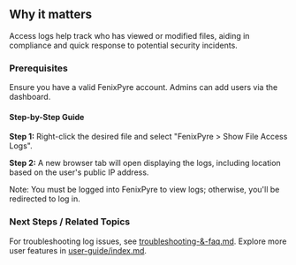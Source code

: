 
## Why it matters
Access logs help track who has viewed or modified files, aiding in compliance and quick response to potential security incidents.

### Prerequisites
Ensure you have a valid FenixPyre account. Admins can add users via the dashboard.

#### Step-by-Step Guide
**Step 1:** Right-click the desired file and select "FenixPyre > Show File Access Logs".

**Step 2:** A new browser tab will open displaying the logs, including location based on the user's public IP address.

<!-- IMG:     ./media/05-user-guide/file-access-logs.gif | Alt: GIF demonstrating file access logs interface -->

Note: You must be logged into FenixPyre to view logs; otherwise, you'll be redirected to log in.

### Next Steps / Related Topics
For troubleshooting log issues, see [troubleshooting-&-faq.md](../09-troubleshooting-&-faq/index.md). Explore more user features in [user-guide/index.md](./index.md).